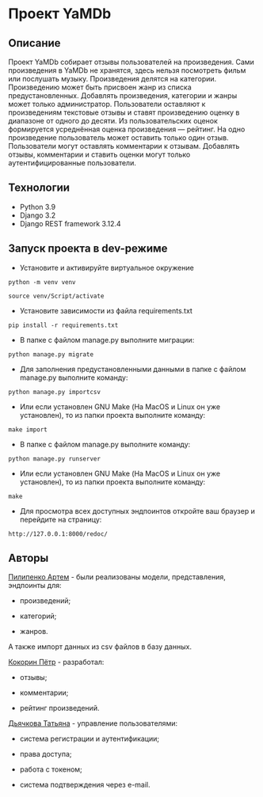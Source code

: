 # Проект YaMDb

## Описание

Проект YaMDb собирает отзывы пользователей на произведения. Сами произведения
в YaMDb не хранятся, здесь нельзя посмотреть фильм или послушать музыку.
Произведения делятся на категории. Произведению может быть присвоен жанр из
списка предустановленных. Добавлять произведения, категории и жанры может
только администратор. Пользователи оставляют к произведениям текстовые отзывы
и ставят произведению оценку в диапазоне от одного до десяти. Из
пользовательских оценок формируется усреднённая оценка произведения — рейтинг.
На одно произведение пользователь может оставить только один отзыв.
Пользователи могут оставлять комментарии к отзывам. Добавлять отзывы,
комментарии и ставить оценки могут только аутентифицированные пользователи.

## Технологии

- Python 3.9
- Django 3.2
- Django REST framework 3.12.4

## Запуск проекта в dev-режиме

- Установите и активируйте виртуальное окружение

```text
python -m venv venv
```

```text
source venv/Script/activate
```

- Установите зависимости из файла requirements.txt

```text
pip install -r requirements.txt
```

- В папке с файлом manage.py выполните миграции:

```text
python manage.py migrate
```

- Для заполнения предустановленными данными в папке с файлом manage.py выполните команду:

```text
python manage.py importcsv
```

- Или если установлен GNU Make (На MacOS и Linux он уже установлен),
то из папки проекта выполните команду:

```text
make import
```

- В папке с файлом manage.py выполните команду:

```text
python manage.py runserver
```

- Или если установлен GNU Make (На MacOS и Linux он уже установлен),
то из папки проекта выполните команду:

```text
make
```

- Для просмотра всех доступных эндпоинтов откройте ваш браузер и
перейдите на страницу:

```text
http://127.0.0.1:8000/redoc/
```

## Авторы

[Пилипенко Артем](https://github.com/p-artyom) - были реализованы модели,
представления, эндпоинты для:

- произведений;

- категорий;

- жанров.

А также импорт данных из csv файлов в базу данных.

[Кокорин Пётр](https://github.com/KokorinPetr) - разработал:

- отзывы;

- комментарии;

- рейтинг произведений.

[Дьячкова Татьяна](https://github.com/tatiana28-92) - управление пользователями:

- система регистрации и аутентификации;

- права доступа;

- работа с токеном;

- система подтверждения через e-mail.
